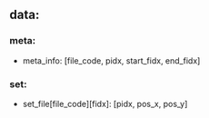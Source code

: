 ## data:
### meta:
- meta_info: [file_code, pidx, start_fidx, end_fidx]
### set:
- set_file[file_code][fidx]: [pidx, pos_x, pos_y]